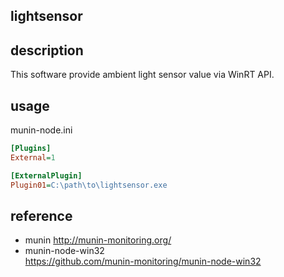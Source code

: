 lightsensor
-----------

## description

This software provide ambient light sensor value via WinRT API.

## usage
munin-node.ini
```ini
[Plugins]
External=1

[ExternalPlugin]
Plugin01=C:\path\to\lightsensor.exe
```

## reference

* munin
  http://munin-monitoring.org/
* munin-node-win32  
  https://github.com/munin-monitoring/munin-node-win32
